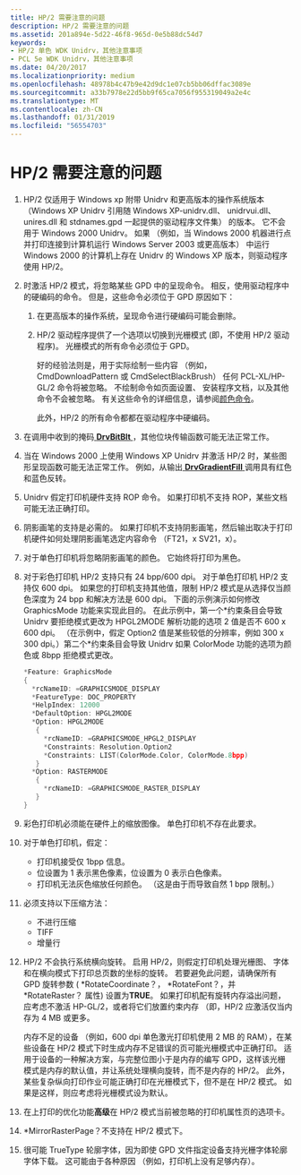 ```yaml
---
title: HP/2 需要注意的问题
description: HP/2 需要注意的问题
ms.assetid: 201a894e-5d22-46f8-965d-0e5b88dc54d7
keywords:
- HP/2 单色 WDK Unidrv，其他注意事项
- PCL 5e WDK Unidrv，其他注意事项
ms.date: 04/20/2017
ms.localizationpriority: medium
ms.openlocfilehash: 48978b4c47b9e42d9dc1e07cb5bb06dffac3089e
ms.sourcegitcommit: a33b7978e22d5bb9f65ca7056f955319049a2e4c
ms.translationtype: MT
ms.contentlocale: zh-CN
ms.lasthandoff: 01/31/2019
ms.locfileid: "56554703"
---
```

# <a name="hp-gl2-caveats"></a>HP/2 需要注意的问题





1.  HP/2 仅适用于 Windows xp 附带 Unidrv 和更高版本的操作系统版本 （Windows XP Unidrv 引用随 Windows XP-unidrv.dll、 unidrvui.dll、 unires.dll 和 stdnames.gpd 一起提供的驱动程序文件集） 的版本。 它不会用于 Windows 2000 Unidrv。 如果 （例如，当 Windows 2000 机器进行点并打印连接到计算机运行 Windows Server 2003 或更高版本） 中运行 Windows 2000 的计算机上存在 Unidrv 的 Windows XP 版本，则驱动程序使用 HP/2。

2.  时激活 HP/2 模式，将忽略某些 GPD 中的呈现命令。 相反，使用驱动程序中的硬编码的命令。 但是，这些命令必须位于 GPD 原因如下：
    1.  在更高版本的操作系统，呈现命令进行硬编码可能会删除。
    2.  HP/2 驱动程序提供了一个选项以切换到光栅模式 (即，不使用 HP/2 驱动程序)。 光栅模式的所有命令必须位于 GPD。

        好的经验法则是，用于实际绘制一些内容 （例如，CmdDownloadPattern 或 CmdSelectBlackBrush） 任何 PCL-XL/HP-GL/2 命令将被忽略。 不绘制命令如页面设置、 安装程序文档，以及其他命令不会被忽略。 有关这些命令的详细信息，请参阅[颜色命令](color-commands.md)。

        此外，HP/2 的所有命令都都在驱动程序中硬编码。

3.  在调用中收到的掩码[ **DrvBitBlt** ](https://msdn.microsoft.com/library/windows/hardware/ff556180) ，其他位块传输函数可能无法正常工作。

4.  当在 Windows 2000 上使用 Windows XP Unidrv 并激活 HP/2 时，某些图形呈现函数可能无法正常工作。 例如，从输出[ **DrvGradientFill** ](https://msdn.microsoft.com/library/windows/hardware/ff556236)调用具有红色和蓝色反转。

5.  Unidrv 假定打印机硬件支持 ROP 命令。 如果打印机不支持 ROP，某些文档可能无法正确打印。

6.  阴影画笔的支持是必需的。 如果打印机不支持阴影画笔，然后输出取决于打印机硬件如何处理阴影画笔选定内容命令 （FT21，x SV21，x）。

7.  对于单色打印机将忽略阴影画笔的颜色。 它始终将打印为黑色。

8.  对于彩色打印机 HP/2 支持只有 24 bpp/600 dpi。 对于单色打印机 HP/2 支持仅 600 dpi。 如果您的打印机支持其他值，限制 HP/2 模式是从选择仅当颜色深度为 24 bpp 和解决方法是 600 dpi。 下面的示例演示如何修改 GraphicsMode 功能来实现此目的。 在此示例中，第一个\*约束条目会导致 Unidrv 要拒绝模式更改为 HPGL2MODE 解析功能的选项 2 值是否不 600 x 600 dpi。 （在示例中，假定 Option2 值是某些较低的分辨率，例如 300 x 300 dpi。）第二个\*约束条目会导致 Unidrv 如果 ColorMode 功能的选项为颜色或 8bpp 拒绝模式更改。
    ```cpp
    *Feature: GraphicsMode
    {
      *rcNameID: =GRAPHICSMODE_DISPLAY
      *FeatureType: DOC_PROPERTY
      *HelpIndex: 12000
      *DefaultOption: HPGL2MODE
      *Option: HPGL2MODE
       {
         *rcNameID: =GRAPHICSMODE_HPGL2_DISPLAY
         *Constraints: Resolution.Option2
         *Constraints: LIST(ColorMode.Color, ColorMode.8bpp)
       }
      *Option: RASTERMODE
       {
         *rcNameID: =GRAPHICSMODE_RASTER_DISPLAY
       }
    }
    ```

9.  彩色打印机必须能在硬件上的缩放图像。 单色打印机不存在此要求。

10. 对于单色打印机，假定：
    -   打印机接受仅 1bpp 信息。
    -   位设置为 1 表示黑色像素，位设置为 0 表示白色像素。
    -   打印机无法灰色缩放任何颜色。 （这是由于而导致自然 1 bpp 限制。）

11. 必须支持以下压缩方法：
    -   不进行压缩
    -   TIFF
    -   增量行

12. HP/2 不会执行系统横向旋转。 启用 HP/2，则假定打印机处理光栅图、 字体和在横向模式下打印总页数的坐标的旋转。 若要避免此问题，请确保所有 GPD 旋转参数 ( \*RotateCoordinate？， \*RotateFont？，并\*RotateRaster？ 属性) 设置为**TRUE**。 如果打印机配有旋转内存溢出问题，应考虑不激活 HP-GL/2，或者将它们放置约束内存 （即，HP/2 应激活仅当内存为 4 MB 或更多。

    内存不足的设备 （例如，600 dpi 单色激光打印机使用 2 MB 的 RAM），在某些设备在 HP/2 模式下时生成内存不足错误的页可能光栅模式中正确打印。 适用于设备的一种解决方案，与完整位图小于是内存的编写 GPD，这样该光栅模式是内存的默认值，并让系统处理横向旋转，而不是内存的 HP/2。 此外，某些复杂纵向打印作业可能正确打印在光栅模式下，但不是在 HP/2 模式。 如果是这样，则应考虑将光栅模式设为默认。

13. 在上打印的优化功能**高级**在 HP/2 模式当前被忽略的打印机属性页的选项卡。

14. \*MirrorRasterPage？不支持在 HP/2 模式下。

15. 很可能 TrueType 轮廓字体，因为即使 GPD 文件指定设备支持光栅字体轮廓字体下载。 这可能由于各种原因 （例如，打印机上没有足够内存）。

 

 




